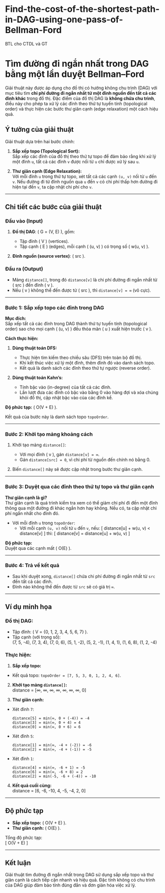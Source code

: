 # Find-the-cost-of-the-shortest-path-in-DAG-using-one-pass-of-Bellman-Ford
BTL cho CTDL và GT
# Tìm đường đi ngắn nhất trong DAG bằng một lần duyệt Bellman–Ford

Giải thuật này được áp dụng cho đồ thị có hướng không chu trình (DAG) với mục tiêu tìm **chi phí đường đi ngắn nhất từ một đỉnh nguồn đến tất cả các đỉnh khác** trong đồ thị. Đặc điểm của đồ thị DAG là **không chứa chu trình**, điều này cho phép ta xử lý các đỉnh theo thứ tự tuyến tính (topological order) và thực hiện các bước thư giãn cạnh (edge relaxation) một cách hiệu quả.

## Ý tưởng của giải thuật

Giải thuật dựa trên hai bước chính:

1. **Sắp xếp topo (Topological Sort):**  
   Sắp xếp các đỉnh của đồ thị theo thứ tự topo để đảm bảo rằng khi xử lý một đỉnh `u`, tất cả các đỉnh `v` được nối từ `u` chỉ được xử lý sau `u`.

2. **Thư giãn cạnh (Edge Relaxation):**  
   Với mỗi đỉnh `u` trong thứ tự topo, xét tất cả các cạnh `(u, v)` nối từ `u` đến `v`. Nếu đường đi từ đỉnh nguồn qua `u` đến `v` có chi phí thấp hơn đường đi hiện tại đến `v`, ta cập nhật chi phí cho `v`.

---

## Chi tiết các bước của giải thuật

### Đầu vào (Input)

1. **Đồ thị DAG**: \( G = (V, E) \), gồm:
   - Tập đỉnh \( V \) (vertices).  
   - Tập cạnh \( E \) (edges), mỗi cạnh \( (u, v) \) có trọng số \( w(u, v) \).

2. **Đỉnh nguồn (source vertex)**: \( src \).

### Đầu ra (Output)

- Mảng `distance[]`, trong đó `distance[v]` là chi phí đường đi ngắn nhất từ \( src \) đến đỉnh \( v \).  
- Nếu \( v \) không thể đến được từ \( src \), thì `distance[v] = ∞` (vô cực).

---

### Bước 1: Sắp xếp topo các đỉnh trong DAG

**Mục đích:**  
Sắp xếp tất cả các đỉnh trong DAG thành thứ tự tuyến tính (topological order) sao cho mọi cạnh \( (u, v) \) đều thỏa mãn \( u \) xuất hiện trước \( v \).

**Cách thực hiện:**

1. **Dùng thuật toán DFS:**  
   - Thực hiện tìm kiếm theo chiều sâu (DFS) trên toàn bộ đồ thị.  
   - Khi kết thúc việc xử lý một đỉnh, thêm đỉnh đó vào danh sách topo.  
   - Kết quả là danh sách các đỉnh theo thứ tự ngược (reverse order).

2. **Dùng thuật toán Kahn’s:**  
   - Tính bậc vào (in-degree) của tất cả các đỉnh.  
   - Lần lượt đưa các đỉnh có bậc vào bằng 0 vào hàng đợi và xóa chúng khỏi đồ thị, cập nhật bậc vào của các đỉnh kề.

**Độ phức tạp:** \( O(V + E) \).

Kết quả của bước này là danh sách topo `topoOrder`.

---

### Bước 2: Khởi tạo mảng khoảng cách

1. Khởi tạo mảng `distance[]`:  
   - Với mọi đỉnh \( v \), gán `distance[v] = ∞`.  
   - Gán `distance[src] = 0`, vì chi phí từ nguồn đến chính nó bằng 0.

2. Biến `distance[]` này sẽ được cập nhật trong bước thư giãn cạnh.

---

### Bước 3: Duyệt qua các đỉnh theo thứ tự topo và thư giãn cạnh

**Thư giãn cạnh là gì?**  
Thư giãn cạnh là quá trình kiểm tra xem có thể giảm chi phí đi đến một đỉnh thông qua một đường đi khác ngắn hơn hay không. Nếu có, ta cập nhật chi phí ngắn nhất cho đỉnh đó.

- Với mỗi đỉnh `u` trong `topoOrder`:
  - Với mỗi cạnh `(u, v)` nối từ `u` đến `v`, nếu:
    \[
    distance[u] + w(u, v) < distance[v]
    \]
    thì:
    \[
    distance[v] = distance[u] + w(u, v)
    \]

**Độ phức tạp:**  
Duyệt qua các cạnh mất \( O(E) \).

---

### Bước 4: Trả về kết quả

- Sau khi duyệt xong, `distance[]` chứa chi phí đường đi ngắn nhất từ `src` đến tất cả các đỉnh.  
- Đỉnh nào không thể đến được từ `src` sẽ có giá trị `∞`.

---

## Ví dụ minh họa

### Đồ thị DAG:

- Tập đỉnh: \( V = \{0, 1, 2, 3, 4, 5, 6, 7\} \).  
- Tập cạnh (với trọng số):  
(7, 5, -4), (7, 3, 4), (7, 0, 6), (5, 1, -2), (5, 2, -1), (1, 4, 1), (1, 6, 8), (1, 2, -4)


### Thực hiện:

1. **Sắp xếp topo:**  
 - Kết quả topo: `topoOrder = [7, 5, 3, 0, 1, 2, 4, 6]`.

2. **Khởi tạo mảng `distance[]`:**  
distance = [∞, ∞, ∞, ∞, ∞, ∞, ∞, 0]


3. **Thư giãn cạnh:**  
- Xét đỉnh `7`:  
  ```
  distance[5] = min(∞, 0 + (-4)) = -4
  distance[3] = min(∞, 0 + 4) = 4
  distance[0] = min(∞, 0 + 6) = 6
  ```
- Xét đỉnh `5`:  
  ```
  distance[1] = min(∞, -4 + (-2)) = -6
  distance[2] = min(∞, -4 + (-1)) = -5
  ```
- Xét đỉnh `1`:  
  ```
  distance[4] = min(∞, -6 + 1) = -5
  distance[6] = min(∞, -6 + 8) = 2
  distance[2] = min(-5, -6 + (-4)) = -10
  ```

4. **Kết quả cuối cùng:**  
distance = [6, -6, -10, 4, -5, -4, 2, 0]


---

## Độ phức tạp

- **Sắp xếp topo:** \( O(V + E) \).  
- **Thư giãn cạnh:** \( O(E) \).  

Tổng độ phức tạp:  
\[
O(V + E)
\]

---

## Kết luận

Giải thuật tìm đường đi ngắn nhất trong DAG sử dụng sắp xếp topo và thư giãn cạnh là cách tiếp cận nhanh và hiệu quả. Đặc tính không có chu trình của DAG giúp đảm bảo tính đúng đắn và đơn giản hóa việc xử lý.



